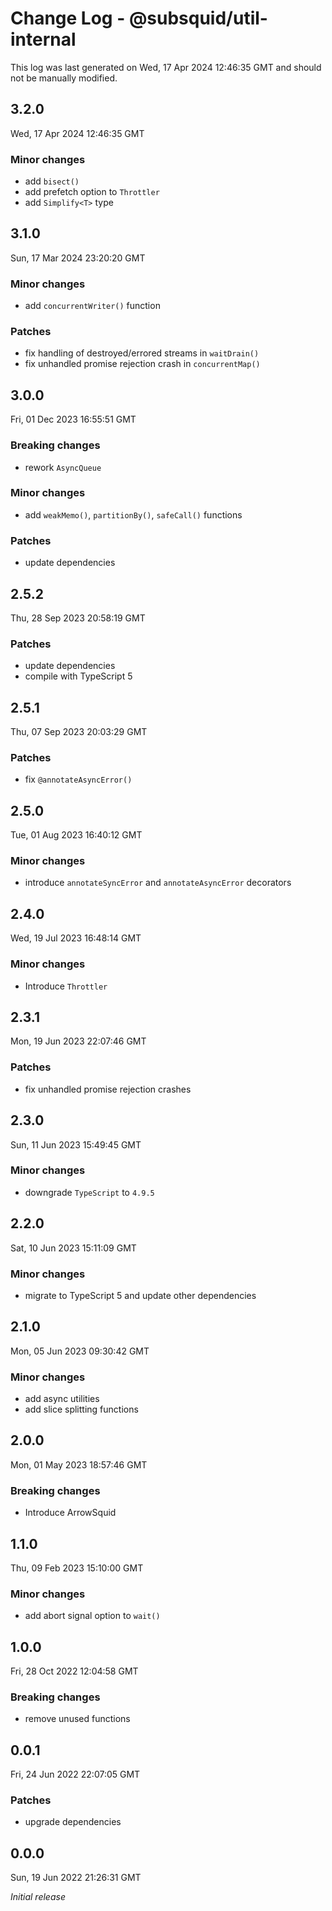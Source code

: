 # Change Log - @subsquid/util-internal

This log was last generated on Wed, 17 Apr 2024 12:46:35 GMT and should not be manually modified.

## 3.2.0
Wed, 17 Apr 2024 12:46:35 GMT

### Minor changes

- add `bisect()`
- add prefetch option to `Throttler`
- add `Simplify<T>` type

## 3.1.0
Sun, 17 Mar 2024 23:20:20 GMT

### Minor changes

- add `concurrentWriter()` function

### Patches

- fix handling of destroyed/errored streams in `waitDrain()`
- fix unhandled promise rejection crash in `concurrentMap()`

## 3.0.0
Fri, 01 Dec 2023 16:55:51 GMT

### Breaking changes

- rework `AsyncQueue`

### Minor changes

- add `weakMemo()`, `partitionBy()`, `safeCall()` functions

### Patches

- update dependencies

## 2.5.2
Thu, 28 Sep 2023 20:58:19 GMT

### Patches

- update dependencies
- compile with TypeScript 5

## 2.5.1
Thu, 07 Sep 2023 20:03:29 GMT

### Patches

- fix `@annotateAsyncError()`

## 2.5.0
Tue, 01 Aug 2023 16:40:12 GMT

### Minor changes

- introduce `annotateSyncError` and `annotateAsyncError` decorators 

## 2.4.0
Wed, 19 Jul 2023 16:48:14 GMT

### Minor changes

- Introduce `Throttler`

## 2.3.1
Mon, 19 Jun 2023 22:07:46 GMT

### Patches

- fix unhandled promise rejection crashes

## 2.3.0
Sun, 11 Jun 2023 15:49:45 GMT

### Minor changes

- downgrade `TypeScript` to `4.9.5`

## 2.2.0
Sat, 10 Jun 2023 15:11:09 GMT

### Minor changes

- migrate to TypeScript 5 and update other dependencies

## 2.1.0
Mon, 05 Jun 2023 09:30:42 GMT

### Minor changes

- add async utilities
- add slice splitting functions

## 2.0.0
Mon, 01 May 2023 18:57:46 GMT

### Breaking changes

- Introduce ArrowSquid

## 1.1.0
Thu, 09 Feb 2023 15:10:00 GMT

### Minor changes

- add abort signal option to `wait()`

## 1.0.0
Fri, 28 Oct 2022 12:04:58 GMT

### Breaking changes

- remove unused functions

## 0.0.1
Fri, 24 Jun 2022 22:07:05 GMT

### Patches

- upgrade dependencies

## 0.0.0
Sun, 19 Jun 2022 21:26:31 GMT

_Initial release_

